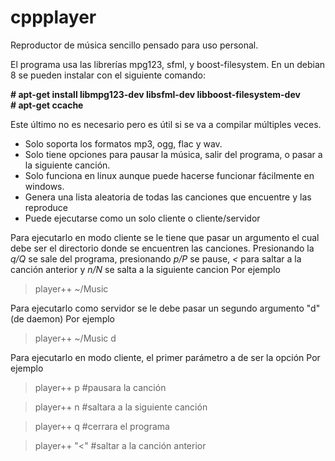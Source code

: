 # cppplayer

Reproductor de música sencillo pensado para uso personal.

El programa usa las librerías mpg123, sfml, y boost-filesystem. En un debian 8 se pueden instalar con el siguiente comando: 

**# apt-get install libmpg123-dev libsfml-dev libboost-filesystem-dev**  
**# apt-get ccache**

Este último no es necesario pero es útil si se va a compilar múltiples veces.

* Solo soporta los formatos mp3, ogg, flac y wav. 
* Solo tiene opciones para pausar la música, salir del programa, o pasar a la siguiente canción.
* Solo funciona en linux aunque puede hacerse funcionar fácilmente en windows.
* Genera una lista aleatoria de todas las canciones que encuentre y las reproduce
* Puede ejecutarse como un solo cliente o cliente/servidor

Para ejecutarlo en modo cliente se le tiene que pasar un argumento el cual 
debe ser el directorio donde se encuentren las canciones. 
Presionando la *q/Q* se sale del programa, presionando *p/P* se pause, *<* para saltar a la canción anterior y *n/N* se salta a la siguiente cancion
Por ejemplo
> player++ ~/Music

Para ejecutarlo como servidor se le debe pasar un segundo argumento "d" (de daemon)
Por ejemplo
> player++ ~/Music d

Para ejecutarlo en modo cliente, el primer parámetro a de ser la opción
Por ejemplo
> player++ p          #pausara la canción 

> player++ n          #saltara a la siguiente canción 

> player++ q          #cerrara el programa 

> player++ "<"          #saltar a la canción anterior


